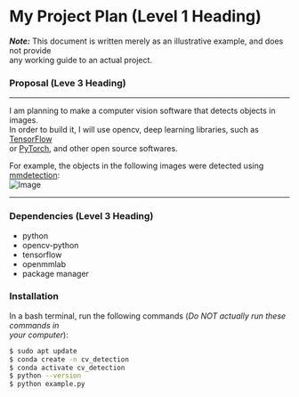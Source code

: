 # My Project Plan (Level 1 Heading)
***Note:*** This document is written merely as an illustrative example, and does not provide  
any working guide to an actual project.

### Proposal (Leve 3 Heading)
---

I am planning to make a computer vision software that detects objects in images.  
In order to build it, I will use opencv, deep learning libraries, such as [TensorFlow](https://www.tensorflow.org/)  
or [PyTorch](https://pytorch.org/), and other open source softwares.  

For example, the objects in the following images were detected using [mmdetection](https://github.com/open-mmlab/mmdetection):  
![Image](https://user-images.githubusercontent.com/12907710/137271636-56ba1cd2-b110-4812-8221-b4c120320aa9.png)  

---

### Dependencies (Level 3 Heading)  
- python
- opencv-python
- tensorflow
- openmmlab
- package manager  

### Installation  
In a bash terminal, run the following commands (*Do NOT actually run these commands in  
your computer*):

```sh
$ sudo apt update
$ conda create -n cv_detection
$ conda activate cv_detection
$ python --version
$ python example.py
```